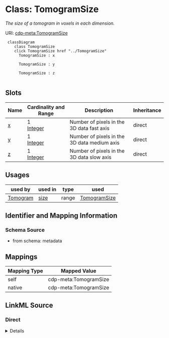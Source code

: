

# Class: TomogramSize


_The size of a tomogram in voxels in each dimension._





URI: [cdp-meta:TomogramSize](metadataTomogramSize)






```mermaid
 classDiagram
    class TomogramSize
    click TomogramSize href "../TomogramSize"
      TomogramSize : x

      TomogramSize : y

      TomogramSize : z


```




<!-- no inheritance hierarchy -->


## Slots

| Name | Cardinality and Range | Description | Inheritance |
| ---  | --- | --- | --- |
| [x](x.md) | 1 <br/> [Integer](Integer.md) | Number of pixels in the 3D data fast axis | direct |
| [y](y.md) | 1 <br/> [Integer](Integer.md) | Number of pixels in the 3D data medium axis | direct |
| [z](z.md) | 1 <br/> [Integer](Integer.md) | Number of pixels in the 3D data slow axis | direct |





## Usages

| used by | used in | type | used |
| ---  | --- | --- | --- |
| [Tomogram](Tomogram.md) | [size](size.md) | range | [TomogramSize](TomogramSize.md) |






## Identifier and Mapping Information







### Schema Source


* from schema: metadata




## Mappings

| Mapping Type | Mapped Value |
| ---  | ---  |
| self | cdp-meta:TomogramSize |
| native | cdp-meta:TomogramSize |







## LinkML Source

<!-- TODO: investigate https://stackoverflow.com/questions/37606292/how-to-create-tabbed-code-blocks-in-mkdocs-or-sphinx -->

### Direct

<details>
```yaml
name: TomogramSize
description: The size of a tomogram in voxels in each dimension.
from_schema: metadata
attributes:
  x:
    name: x
    description: Number of pixels in the 3D data fast axis
    from_schema: metadata
    rank: 1000
    alias: x
    owner: TomogramSize
    domain_of:
    - TomogramSize
    - TomogramOffset
    range: integer
    required: true
    inlined: true
    inlined_as_list: true
    unit:
      symbol: px
      descriptive_name: pixels
  y:
    name: y
    description: Number of pixels in the 3D data medium axis
    from_schema: metadata
    rank: 1000
    alias: y
    owner: TomogramSize
    domain_of:
    - TomogramSize
    - TomogramOffset
    range: integer
    required: true
    inlined: true
    inlined_as_list: true
    unit:
      symbol: px
      descriptive_name: pixels
  z:
    name: z
    description: Number of pixels in the 3D data slow axis.  This is the image projection
      direction at zero stage tilt
    from_schema: metadata
    rank: 1000
    alias: z
    owner: TomogramSize
    domain_of:
    - TomogramSize
    - TomogramOffset
    range: integer
    required: true
    inlined: true
    inlined_as_list: true
    unit:
      symbol: px
      descriptive_name: pixels

```
</details>

### Induced

<details>
```yaml
name: TomogramSize
description: The size of a tomogram in voxels in each dimension.
from_schema: metadata
attributes:
  x:
    name: x
    description: Number of pixels in the 3D data fast axis
    from_schema: metadata
    rank: 1000
    alias: x
    owner: TomogramSize
    domain_of:
    - TomogramSize
    - TomogramOffset
    range: integer
    required: true
    inlined: true
    inlined_as_list: true
    unit:
      symbol: px
      descriptive_name: pixels
  y:
    name: y
    description: Number of pixels in the 3D data medium axis
    from_schema: metadata
    rank: 1000
    alias: y
    owner: TomogramSize
    domain_of:
    - TomogramSize
    - TomogramOffset
    range: integer
    required: true
    inlined: true
    inlined_as_list: true
    unit:
      symbol: px
      descriptive_name: pixels
  z:
    name: z
    description: Number of pixels in the 3D data slow axis.  This is the image projection
      direction at zero stage tilt
    from_schema: metadata
    rank: 1000
    alias: z
    owner: TomogramSize
    domain_of:
    - TomogramSize
    - TomogramOffset
    range: integer
    required: true
    inlined: true
    inlined_as_list: true
    unit:
      symbol: px
      descriptive_name: pixels

```
</details>
